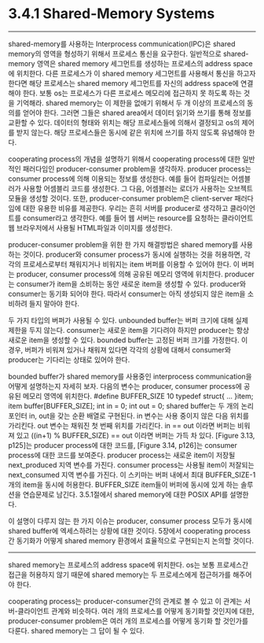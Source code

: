# 3.4.1 Shared-Memory Systems
---
shared-memory를 사용하는 Interprocess communication(IPC)은 shared memory의 영역을 형성하기 위해서 프로세스 통신을 요구한다. 일반적으로 shared-memory 영역은 shared memory 세그먼트를 생성하는 프로세스의 address space에 위치한다. 다른 프로세스가 이 shared memory 세그먼트를 사용해서 통신을 하고자 한다면 해당 프로세스는 shared memory 세그먼트를 자신의 address space에 연결해야 한다. 보통 os는 프로세스가 다른 프로세스 메모리에 접근하지 못 하도록 하는 것을 기억해라. shared memory는 이 제한을 없애기 위해서 두 개 이상의 프로세스의 동의를 얻어야 한다. 그러면 그들은 shared area에서 데이터 읽기와 쓰기를 통해 정보를 교환할 수 있다. 데이터의 형태와 위치는 해당 프로세스들에 의해서 결정되고 os의 제어를 받지 않는다. 해당 프로세스들은 동시에 같은 위치에 쓰기를 하지 않도록 유념해야 한다.

cooperating process의 개념을 설명하기 위해서 cooperating process에 대한 일반적인 패러다임인 producer-consumer problem을 생각하자. producer process는 consumer process에 의해 이용되는 정보를 생성한다. 예를 들어 컴파일러는 어셈블러가 사용할 어셈블리 코드를 생성한다. 그 다음, 어셈블러는 로더가 사용하는 오브젝트 모듈을 생성할 것이다. 또한, producer-consumer problem은 client-server 패러다임에 대한 유용한 비유를 제공한다. 우리는 흔히 서버를 producer로 생각하고 클라이언트를 consumer라고 생각한다. 예를 들어 웹 서버는 resource를 요청하는 클라이언트 웹 브라우저에서 사용될 HTML파일과 이미지를 생성한다.

producer-consumer problem을 위한 한 가지 해결방법은 shared memory를 사용하는 것이다. producer와 consumer process가 동시에 실행하는 것을 허용하면, 각각의 프로세스로부터 채워지거나 비워지는 item 버퍼를 이용할 수 있어야 한다. 이 버퍼는 producer, consumer process에 의해 공유된 메모리 영역에 위치한다. producer는 consumer가 item을 소비하는 동안 새로운 item을 생성할 수 있다. producer와 consumer는 동기화 되어야 한다. 따라서 consumer는 아직 생성되지 않은 item을 소비하려 들지 말아야 한다.

두 가지 타입의 버퍼가 사용될 수 있다. unbounded buffer는 버퍼 크기에 대해 실제 제한을 두지 않는다. consumer는 새로운 item을 기다려야 하지만 producer는 항상 새로운 item을 생성할 수 있다. bounded buffer는 고정된 버퍼 크기를 가정한다. 이 경우, 버퍼가 비워져 있거나 채워져 있다면 각각의 상황에 대해서 consumer와 producer는 기다리는 상태로 있어야 한다.

bounded buffer가 shared memory를 사용중인 interprocess communication을 어떻게 설명하는지 자세히 보자. 다음의 변수는 producer, consumer process에 공유된 메모리 영역에 위치한다.
    #define BUFFER_SIZE 10
    typedef struct{
        ...
    }item;
    item buffer[BUFFER_SIZE];
    int in = 0;
    int out = 0;
shared buffer는 두 개의 논리 포인터 in, out을 갖는 순환 배열로 구현된다. in 변수는 사용 중이지 않은 다음 위치를 가리킨다. out 변수는 채워진 첫 번째 위치를 가리킨다. in == out 이라면 버퍼는 비워져 있고 ((in+1) % BUFFER_SIZE) == out 이라면 버퍼는 가득 차 있다. [Figure 3.13, p125]는 producer process에 대한 코드를, [Figure 3.14, p126]는 consumer process에 대한 코드를 보여준다. producer process는 새로운 item이 저장될 next_produced 지역 변수를 가진다. consumer process는 사용될 item이 저잘되는 next_consumed 지역 변수를 가진다. 이 스키마는 버퍼 내에서 최대 BUFFER_SIZE-1개의 item을 동시에 허용한다. BUFFER_SIZE item들이 버퍼에 동시에 있게 하는 솔루션을 연습문제로 남긴다. 3.5.1절에서 shared memory에 대한 POSIX API를 설명한다.

이 설명이 다루지 않는 한 가지 이슈는 producer, consumer process 모두가 동시에 shared buffer에 엑세스하려는 상황에 대한 것이다. 5장에서 cooperating process간 동기화가 어떻게 shared memory 환경에서 효율적으로 구현되는지 논의할 것이다.

---

shared memory는 프로세스의 address space에 위치한다. os는 보통 프로세스간 접근을 허용하지 않기 때문에 shared memory는 두 프로세스에게 접근허가를 해주어야 한다.

cooperating process는 producer-consumer간의 관계로 볼 수 있고 이 관계는 서버-클라이언트 관계와 비슷하다. 여러 개의 프로세스를 어떻게 동기화할 것인지에 대한, producer-consumer problem은 여러 개의 프로세스를 어떻게 동기화 할 것인가를 다룬다. shared memory는 그 답이 될 수 있다.

